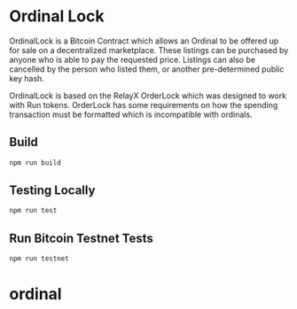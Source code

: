 # Ordinal Lock

OrdinalLock is a Bitcoin Contract which allows an Ordinal to be offered up for sale on a decentralized marketplace. These listings can be purchased by anyone who is able to pay the requested price. Listings can also be cancelled by the person who listed them, or another pre-determined public key hash.

OrdinalLock is based on the RelayX OrderLock which was designed to work with Run tokens. OrderLock has some requirements on how the spending transaction must be formatted which is incompatible with ordinals.

## Build

```sh
npm run build
```

## Testing Locally

```sh
npm run test
```

## Run Bitcoin Testnet Tests

```sh
npm run testnet
```
# ordinal
